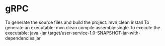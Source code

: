 # gRPC


To generate the source files and build the project: mvn clean install
To generate an executable: mvn clean compile assembly:single
To execute the executable: java -jar target/user-service-1.0-SNAPSHOT-jar-with-dependencies.jar
